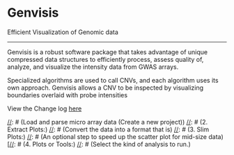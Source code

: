 Genvisis
====================
Efficient Visualization of Genomic data

----------------------
Genvisis is a robust software package that takes advantage of unique compressed data structures to efficiently process, assess quality of, analyze, and visualize the intensity data from GWAS arrays.

Specialized algorithms are used to call CNVs, and each algorithm uses its own approach. Genvisis allows a CNV to be inspected by visualizing boundaries overlaid with probe intensities


View the Change log [here](https://github.com/npankrat/Genvisis/blob/master/CHANGELOG.md)
 

[//]: # (1.	Parse Illumina/Infimax/csv/)
[//]: # (Load and parse micro array data (Create a new project))
[//]: # (2.	Extract Plots:)
[//]: # (Convert the data into a format that is)
[//]: # (3.	Slim Plots:)
[//]: # (An optional step to speed up the scatter plot for mid-size data)
[[//]: # (4.	Plots or Tools:)
[//]: # (Select the kind of analysis to run.)

[//]: # (While there are graphical software being so popular today, Genvisis provides some features that are not easily found elsewhere.)
[//]: # (Genvisis is a software product that Dr. Nathan Pankratz has developed for years. He started the project because he couldn’t find the right tool for his genetic research.)